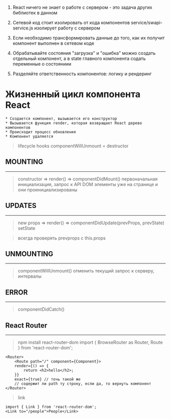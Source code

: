 1. React ничего не знает о работе с сервером -
	это задача других библиотек
	в данном 
2. Сетевой код стоит изолировать от кода компонентов
	service/swapi-service.js изолирует работу с сервером
	
3. Если необходимо трансформировать данные до того, как их получит компонент	выполнен в сетевом коде
4. Обрабатывайте состояния "загрузка" и "ошибка"
	можно создать отдельный компонент, а в state главного компонента
	содать переменные о состояниии
5. Разделяйте ответственность компонентов:
	логику и рендеринг


# Жизненный цикл компонента React
```
* Создается компонент, вызывается его конструктор
* Вызывается функция render, которая возвращает React дерево компонентов
* Происходит процесс обновления
* Компонент удаляется
```

> lifecycle hooks
> componentWillUnmount = destructor

## MOUNTING
-------
> constructor => render() => componentDidMount()
> первоначальная инициализация, запрос к API
> DOM элементы уже на странице и они проинициализированы

## UPDATES
-------
> new props
> 			=> render() => componentDidUpdate(prevProps, prevState)
> setState

> всегда проверять prevprops с this.props
## UNMOUNTING
-------
> componentWillUnmount()
> отменить текущий запрос к серверу, интервалы

## ERROR
-------
> componentDidCatch()

## React Router
-------
> npm install react-router-dom
> import { BrowseRouter as Router, Route } from 'react-router-dom';
```
<Router>
	<Route path="/" component={Component}>
	render={() => {
		return <h2>hello</h2>;
	}}
	exact={true} // точь такой же
	// содержит ли path ту строку, если да, то вернуть компонент
</Router>
```

> link
```
import { Link } from 'react-router-dom';
<Link to="/people">People</Link>
```